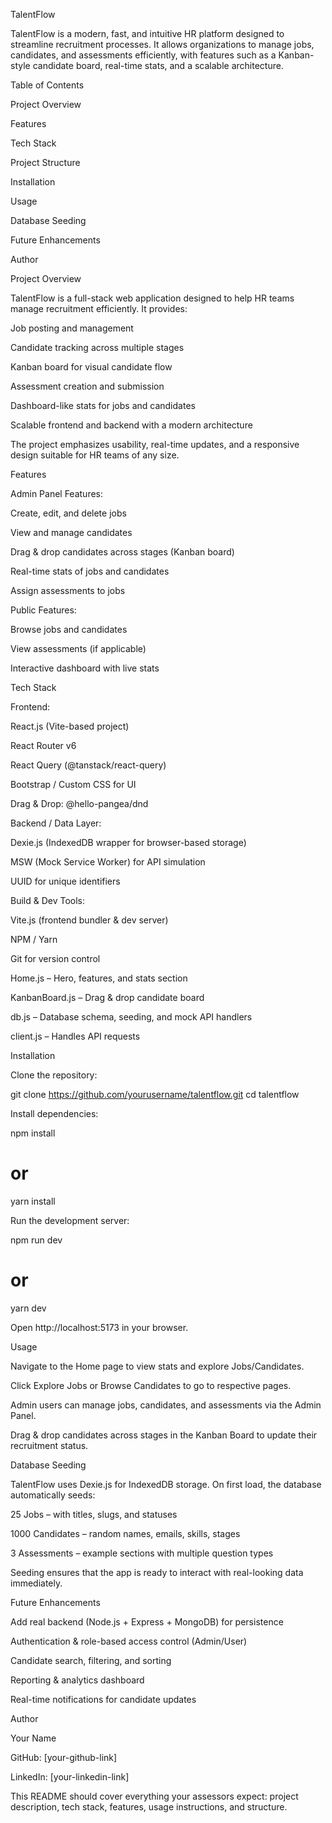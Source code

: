 TalentFlow

TalentFlow is a modern, fast, and intuitive HR platform designed to streamline recruitment processes. It allows organizations to manage jobs, candidates, and assessments efficiently, with features such as a Kanban-style candidate board, real-time stats, and a scalable architecture.

Table of Contents

Project Overview

Features

Tech Stack

Project Structure

Installation

Usage

Database Seeding

Future Enhancements

Author

Project Overview

TalentFlow is a full-stack web application designed to help HR teams manage recruitment efficiently. It provides:

Job posting and management

Candidate tracking across multiple stages

Kanban board for visual candidate flow

Assessment creation and submission

Dashboard-like stats for jobs and candidates

Scalable frontend and backend with a modern architecture

The project emphasizes usability, real-time updates, and a responsive design suitable for HR teams of any size.

Features

Admin Panel Features:

Create, edit, and delete jobs

View and manage candidates

Drag & drop candidates across stages (Kanban board)

Real-time stats of jobs and candidates

Assign assessments to jobs

Public Features:

Browse jobs and candidates

View assessments (if applicable)

Interactive dashboard with live stats

Tech Stack

Frontend:

React.js (Vite-based project)

React Router v6

React Query (@tanstack/react-query)

Bootstrap / Custom CSS for UI

Drag & Drop: @hello-pangea/dnd

Backend / Data Layer:

Dexie.js (IndexedDB wrapper for browser-based storage)

MSW (Mock Service Worker) for API simulation

UUID for unique identifiers

Build & Dev Tools:

Vite.js (frontend bundler & dev server)

NPM / Yarn

Git for version control

Home.js – Hero, features, and stats section

KanbanBoard.js – Drag & drop candidate board

db.js – Database schema, seeding, and mock API handlers

client.js – Handles API requests

Installation

Clone the repository:

git clone https://github.com/yourusername/talentflow.git
cd talentflow


Install dependencies:

npm install
# or
yarn install


Run the development server:

npm run dev
# or
yarn dev


Open http://localhost:5173 in your browser.

Usage

Navigate to the Home page to view stats and explore Jobs/Candidates.

Click Explore Jobs or Browse Candidates to go to respective pages.

Admin users can manage jobs, candidates, and assessments via the Admin Panel.

Drag & drop candidates across stages in the Kanban Board to update their recruitment status.

Database Seeding

TalentFlow uses Dexie.js for IndexedDB storage. On first load, the database automatically seeds:

25 Jobs – with titles, slugs, and statuses

1000 Candidates – random names, emails, skills, stages

3 Assessments – example sections with multiple question types

Seeding ensures that the app is ready to interact with real-looking data immediately.

Future Enhancements

Add real backend (Node.js + Express + MongoDB) for persistence

Authentication & role-based access control (Admin/User)

Candidate search, filtering, and sorting

Reporting & analytics dashboard

Real-time notifications for candidate updates

Author

Your Name

GitHub: [your-github-link]

LinkedIn: [your-linkedin-link]

This README should cover everything your assessors expect: project description, tech stack, features, usage instructions, and structure.
